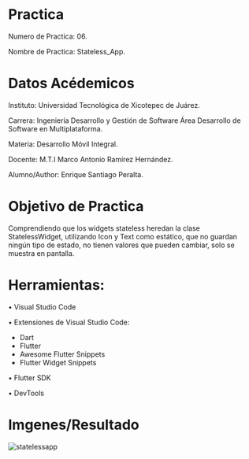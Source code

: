 

# Practica
Numero de Practica:  06.

Nombre de Practica: Stateless_App.

# Datos Acédemicos
Instituto: Universidad Tecnológica de Xicotepec de Juárez.

Carrera: Ingeniería Desarrollo y Gestión de Software Área Desarrollo de Software en Multiplataforma.

Materia: Desarrollo Móvil Integral.

Docente: M.T.I Marco Antonio Ramírez Hernández.

Alumno/Author: Enrique Santiago Peralta.

# Objetivo de Practica 
Comprendiendo que los widgets stateless heredan la clase StatelessWidget, utilizando Icon y Text como estático, que no guardan ningún tipo de estado, no tienen valores que pueden cambiar, solo se muestra en pantalla.

# Herramientas:
•	Visual Studio Code 

•	Extensiones de Visual Studio Code: 
*	Dart
*	Flutter 
*	Awesome Flutter Snippets
*	Flutter Widget Snippets

•	Flutter SDK

•	DevTools


# Imgenes/Resultado 
![statelessapp](https://user-images.githubusercontent.com/79369079/193977010-d8638996-f3da-4c1d-9f5f-4a6b274b6dac.png)


